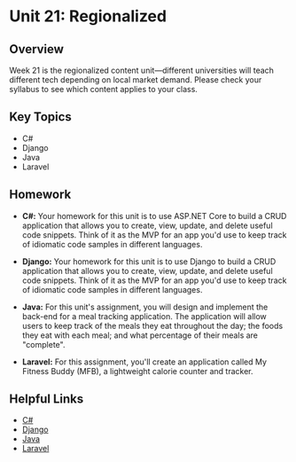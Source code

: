 # Unit 21: Regionalized

## Overview
Week 21 is the regionalized content unit—different universities will teach different tech depending on local market demand. Please check your syllabus to see which content applies to your class.

## Key Topics
* C#
* Django
* Java
* Laravel

## Homework
* **C#:** Your homework for this unit is to use ASP.NET Core to build a CRUD application that allows you to create, view, update, and delete useful code snippets. Think of it as the MVP for an app you'd use to keep track of idiomatic code samples in different languages.

* **Django:** Your homework for this unit is to use Django to build a CRUD application that allows you to create, view, update, and delete useful code snippets. Think of it as the MVP for an app you'd use to keep track of idiomatic code samples in different languages.

* **Java:** For this unit's assignment, you will design and implement the back-end for a meal tracking application. The application will allow users to keep track of the meals they eat throughout the day; the foods they eat with each meal; and what percentage of their meals are "complete".

* **Laravel:** For this assignment, you'll create an application called My Fitness Buddy (MFB), a lightweight calorie counter and tracker.

## Helpful Links
* [C#](https://en.wikipedia.org/wiki/C_Sharp_(programming_language))
* [Django](https://en.wikipedia.org/wiki/Django_(web_framework))
* [Java](https://en.wikipedia.org/wiki/Java_(programming_language))
* [Laravel](https://en.wikipedia.org/wiki/Laravel)
